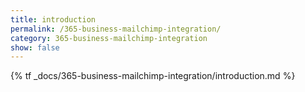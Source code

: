```yaml
---
title: introduction
permalink: /365-business-mailchimp-integration/
category: 365-business-mailchimp-integration
show: false
---
```


{% tf _docs/365-business-mailchimp-integration/introduction.md %}
